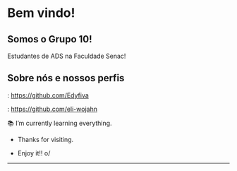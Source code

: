 # Bem vindo!
## Somos o Grupo 10!


Estudantes de ADS na Faculdade Senac!



## Sobre nós e nossos perfis

: https://github.com/Edyfiva

: https://github.com/eli-wojahn

:books: I’m currently learning everything.



- Thanks for visiting.

- Enjoy it!! o/

----------------------------------------------------------------------------------
